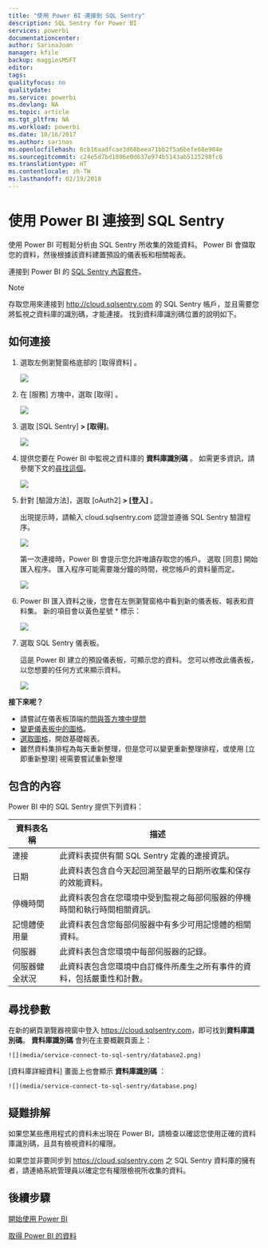 ```yaml
---
title: "使用 Power BI 連接到 SQL Sentry"
description: SQL Sentry for Power BI
services: powerbi
documentationcenter: 
author: SarinaJoan
manager: kfile
backup: maggiesMSFT
editor: 
tags: 
qualityfocus: no
qualitydate: 
ms.service: powerbi
ms.devlang: NA
ms.topic: article
ms.tgt_pltfrm: NA
ms.workload: powerbi
ms.date: 10/16/2017
ms.author: sarinas
ms.openlocfilehash: 6cb16aadfcae3d68beea71bb2f5a6befe68e984e
ms.sourcegitcommit: c24e5d7bd1806e0d637e974b5143ab5125298fc6
ms.translationtype: HT
ms.contentlocale: zh-TW
ms.lasthandoff: 02/19/2018
---
```

# <a name="connect-to-sql-sentry-with-power-bi"></a>使用 Power BI 連接到 SQL Sentry
使用 Power BI 可輕鬆分析由 SQL Sentry 所收集的效能資料。 Power BI 會擷取您的資料，然後根據該資料建置預設的儀表板和相關報表。

連接到 Power BI 的 [SQL Sentry 內容套件](https://app.powerbi.com/groups/me/getdata/services/sql-sentry)。

>[!NOTE]
>存取您用來連接到 http://cloud.sqlsentry.com 的 SQL Sentry 帳戶，並且需要您將監視之資料庫的識別碼，才能連接。  找到資料庫識別碼位置的說明如下。

## <a name="how-to-connect"></a>如何連接
1. 選取左側瀏覽窗格底部的 [取得資料]  。
   
   ![](media/service-connect-to-sql-sentry/pbi_getdata.png)
2. 在 [服務]  方塊中，選取 [取得] 。
   
   ![](media/service-connect-to-sql-sentry/pbi_getservices.png) 
3. 選取 [SQL Sentry] **\> [取得]**。
   
   ![](media/service-connect-to-sql-sentry/sqlsentry.png)
4. 提供您要在 Power BI 中監視之資料庫的 **資料庫識別碼** 。 如需更多資訊，請參閱下文的[尋找這個](#FindingParams)。
   
   ![](media/service-connect-to-sql-sentry/img2400.png)
5. 針對 [驗證方法]，選取 [oAuth2] **\> [登入]** 。
   
   出現提示時，請輸入 cloud.sqlsentry.com 認證並遵循 SQL Sentry 驗證程序。
   
   ![](media/service-connect-to-sql-sentry/img6400.png)
   
   第一次連接時，Power BI 會提示您允許唯讀存取您的帳戶。 選取 [同意] 開始匯入程序。  匯入程序可能需要幾分鐘的時間，視您帳戶的資料量而定。
   
   ![](media/service-connect-to-sql-sentry/img7400.png)
6. Power BI 匯入資料之後，您會在左側瀏覽窗格中看到新的儀表板、報表和資料集。 新的項目會以黃色星號 \* 標示：
   
   ![](media/service-connect-to-sql-sentry/img8200.png)
7. 選取 SQL Sentry 儀表板。
   
   這是 Power BI 建立的預設儀表板，可顯示您的資料。 您可以修改此儀表板，以您想要的任何方式來顯示資料。
   
   ![](media/service-connect-to-sql-sentry/img9dashboard800.png)

**接下來呢？**

* 請嘗試在儀表板頂端的[問與答方塊中提問](power-bi-q-and-a.md)
* [變更儀表板中的圖格](service-dashboard-edit-tile.md)。
* [選取圖格](service-dashboard-tiles.md)，開啟基礎報表。
* 雖然資料集排程為每天重新整理，但是您可以變更重新整理排程，或使用 [立即重新整理] 視需要嘗試重新整理

## <a name="whats-included"></a>包含的內容
Power BI 中的 SQL Sentry 提供下列資料：

| 資料表名稱 | 描述 |
| --- | --- |
| 連接 |此資料表提供有關 SQL Sentry 定義的連接資訊。 |
| 日期<br /> |此資料表包含自今天起回溯至最早的日期所收集和保存的效能資料。 |
| 停機時間<br /> |此資料表包含在您環境中受到監視之每部伺服器的停機時間和執行時間相關資訊。 |
| 記憶體使用量<br /> |此資料表包含您每部伺服器中有多少可用記憶體的相關資料。<br /> |
| 伺服器<br /> |此資料表包含您環境中每部伺服器的記錄。 |
| 伺服器健全狀況<br /> |此資料表包含您環境中自訂條件所產生之所有事件的資料，包括嚴重性和計數。 |

<a name="FindingParams"></a>

## <a name="finding-parameters"></a>尋找參數
在新的網頁瀏覽器視窗中登入 <https://cloud.sqlsentry.com>，即可找到**資料庫識別碼**。  **資料庫識別碼** 會列在主要概觀頁面上：

    ![](media/service-connect-to-sql-sentry/database2.png)

[資料庫詳細資料] 畫面上也會顯示 **資料庫識別碼** ：

    ![](media/service-connect-to-sql-sentry/database.png)


## <a name="troubleshooting"></a>疑難排解
如果您某些應用程式的資料未出現在 Power BI，請檢查以確認您使用正確的資料庫識別碼，且具有檢視資料的權限。 

如果您並非要同步到 <https://cloud.sqlsentry.com> 之 SQL Sentry 資料庫的擁有者，請連絡系統管理員以確定您有權限檢視所收集的資料。

## <a name="next-steps"></a>後續步驟
[開始使用 Power BI](service-get-started.md)

[取得 Power BI 的資料](service-get-data.md)

